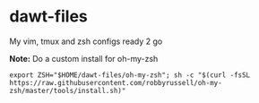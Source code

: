 # dawt-files

My vim, tmux and zsh configs ready 2 go

**Note:** Do a custom install for oh-my-zsh

```
export ZSH="$HOME/dawt-files/oh-my-zsh"; sh -c "$(curl -fsSL
https://raw.githubusercontent.com/robbyrussell/oh-my-zsh/master/tools/install.sh)"
```
